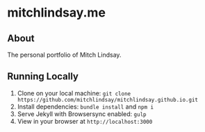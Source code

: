 mitchlindsay.me
==================

## About

The personal portfolio of Mitch Lindsay.

## Running Locally

1. Clone on your local machine: `git clone https://github.com/mitchlindsay/mitchlindsay.github.io.git`
2. Install dependencies: `bundle install` and `npm i`
3. Serve Jekyll with Browsersync enabled: `gulp`
4. View in your browser at `http://localhost:3000`
